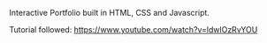 Interactive Portfolio built in HTML, CSS and Javascript.

Tutorial followed: https://www.youtube.com/watch?v=ldwlOzRvYOU
